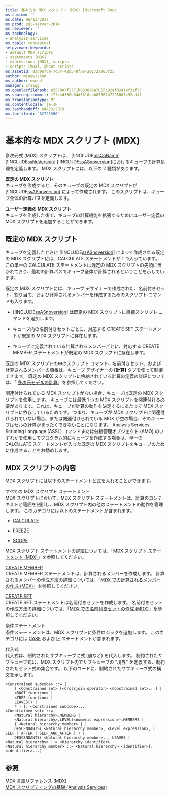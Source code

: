 ```yaml
---
title: 基本的な MDX スクリプト (MDX) |Microsoft Docs
ms.custom: ''
ms.date: 06/13/2017
ms.prod: sql-server-2014
ms.reviewer: ''
ms.technology:
- analysis-services
ms.topic: conceptual
helpviewer_keywords:
- default MDX scripts
- statements [MDX]
- expressions [MDX], scripts
- scripts [MDX], about scripts
ms.assetid: 83d9afda-7d34-42b5-8f28-20172a905f23
author: minewiskan
ms.author: owend
manager: craigg
ms.openlocfilehash: e557807f2371b933896a7855c92ef0241ef3af37
ms.sourcegitcommit: f7fced330b64d6616aeb8766747295807c92dd41
ms.translationtype: MT
ms.contentlocale: ja-JP
ms.lasthandoff: 04/23/2019
ms.locfileid: "62725366"
---
```

# <a name="the-basic-mdx-script-mdx"></a>基本的な MDX スクリプト (MDX)
  多次元式 (MDX) スクリプトは、 [!INCLUDE[msCoName](../../../includes/msconame-md.md)] [!INCLUDE[ssNoVersion](../../../includes/ssnoversion-md.md)] [!INCLUDE[ssASnoversion](../../../includes/ssasnoversion-md.md)]におけるキューブの計算処理を定義します。 MDX スクリプトには、以下の 2 種類があります。  
  
 **既定の MDX スクリプト**  
 キューブを作成すると、そのキューブの既定の MDX スクリプトが [!INCLUDE[ssASnoversion](../../../includes/ssasnoversion-md.md)] によって作成されます。 このスクリプトは、キューブ全体の計算パスを定義します。  
  
 **ユーザー定義の MDX スクリプト**  
 キューブを作成した後で、キューブの計算機能を拡張するためにユーザー定義の MDX スクリプトを追加することができます。  
  
## <a name="the-default-mdx-script"></a>既定の MDX スクリプト  
 キューブを定義したときに [!INCLUDE[ssASnoversion](../../../includes/ssasnoversion-md.md)] によって作成される既定の MDX スクリプトには、CALCULATE ステートメントが 1 つ入っています。 この単一の CALCULATE ステートメントは既定の MDX スクリプトの先頭に置かれており、最初の計算パスでキューブ全体が計算されるということを示しています。  
  
 既定の MDX スクリプトには、キューブ デザイナーで作成された、名前付きセット、割り当て、および計算されるメンバーを作成するためのスクリプト コマンドも入ります。  
  
-   [!INCLUDE[ssASnoversion](../../../includes/ssasnoversion-md.md)] は既定の MDX スクリプトに直接スクリプト コマンドを追加します。  
  
-   キューブ内の名前付きセットごとに、対応する CREATE SET ステートメントが既定の MDX スクリプトに存在します。  
  
-   キューブに定義されている計算されるメンバーごとに、対応する CREATE MEMBER ステートメントが既定の MDX スクリプトに存在します。  
  
 既定の MDX スクリプトの中のスクリプト コマンド、名前付きセット、および計算されるメンバーの順番は、キューブ デザイナーの **[計算]** タブを使って制御できます。 既定の MDX スクリプトに格納されている計算の定義の詳細については、「 [多次元モデルの計算](../calculations-in-multidimensional-models.md)」を参照してください。  
  
 関連付けられている MDX スクリプトがない場合、キューブは既定の MDX スクリプトを使用します。 キューブには最低 1 つの MDX スクリプトを関連付ける必要があります。これは、キューブが計算の動作を決定するにあたって MDX スクリプトに依存しているためです。 つまり、キューブが MDX スクリプトに関連付けられていない場合、または関連付けられている MDX が空の場合、そのキューブはセルの計算がまったくできないことになります。 Analysis Services Scripting Language (ASSL) コマンドまたは分析管理オブジェクト (AMO) のいずれかを使用してプログラム的にキューブを作成する場合は、単一の CALCULATE ステートメントが入った既定の MDX スクリプトをキューブのために作成することをお勧めします。  
  
## <a name="mdx-script-content"></a>MDX スクリプトの内容  
 MDX スクリプトには以下のステートメントと式を入れることができます。  
  
 すべての MDX スクリプト ステートメント  
 MDX スクリプトにおいて、MDX スクリプト ステートメントは、計算のコンテキストと範囲を制御し、MDX スクリプト内の他のステートメントの動作を管理します。 このカテゴリには以下のステートメントが含まれます。  
  
-   [CALCULATE](/sql/mdx/mdx-scripting-calculate)  
  
-   [FREEZE](/sql/mdx/mdx-scripting-freeze)  
  
-   [SCOPE](/sql/mdx/mdx-scripting-scope)  
  
 MDX スクリプト ステートメントの詳細については、「[MDX スクリプト ステートメント &#40;MDX&#41;](/sql/mdx/mdx-scripting-statements-mdx)」を参照してください。  
  
 [CREATE MEMBER](/sql/mdx/mdx-data-definition-create-member)  
 CREATE MEMBER ステートメントは、計算されるメンバーを作成します。 計算されるメンバーの作成方法の詳細については、「[MDX での計算されるメンバーの作成 &#40;MDX&#41;](mdx-calculated-members-building-calculated-members.md)」を参照してください。  
  
 [CREATE SET](/sql/mdx/mdx-data-definition-create-set)  
 CREATE SET ステートメントは名前付きセットを作成します。 名前付きセットの作成方法の詳細については、「[MDX での名前付きセットの作成 &#40;MDX&#41;](mdx-named-sets-building-named-sets.md)」を参照してください。  
  
 条件ステートメント  
 条件ステートメントは、MDX スクリプトに条件ロジックを追加します。 このカテゴリには [CASE](/sql/mdx/case-statement-mdx) および [IF](/sql/mdx/mdx-scripting-if) ステートメントが含まれます。  
  
 代入式  
 代入式は、制約されたサブキューブに式 (値など) を代入します。 制約されたサブキューブ式は、MDX スクリプト内でサブキューブの "境界" を定義する、制約されたセット式の集合です。 以下のコードに、制約されたサブキューブ式の構文を示します。  
  
```  
<Constrained subcube> ::= (   
    ( <Constrained set> [<Crossjoin operator> <Constrained set>...] |  
    <ROOT function> |  
    <TREE function> |  
    LEAVES() |  
    * ) [, <Constrained subcube>...]  
<Constrained set> ::=   
    <Natural hierarchy>.MEMBERS |   
    <Natural hierarchy>.LEVEL(<numeric expression>).MEMBERS |   
    { <Natural hierarchy member> } |   
    DESCENDANTS( <Natural hierarchy member>, <Level expression>, ( SELF | AFTER | SELF_AND_AFTER ) ) |   
    DESCENDANTS( <Natural hierarchy member>, , LEAVES )  
<Natural hierarchy> ::= <Hierarchy identifier>  
<Natural hierarchy member> ::= <Natural hierarchy>.<identifier>[.<identifier>...]  
```  
  
## <a name="see-also"></a>参照  
 [MDX 言語リファレンス &#40;MDX&#41;](/sql/mdx/mdx-language-reference-mdx)   
 [MDX スクリプティングの基礎 &#40;Analysis Services&#41;](mdx-scripting-fundamentals-analysis-services.md)  
  
  
